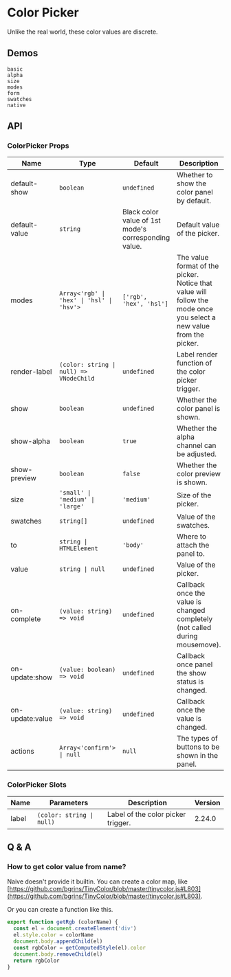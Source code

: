# Color Picker

Unlike the real world, these color values are discrete.

## Demos

```demo
basic
alpha
size
modes
form
swatches
native
```

## API

### ColorPicker Props

| Name | Type | Default | Description | Version |
| --- | --- | --- | --- | --- |
| default-show | `boolean` | `undefined` | Whether to show the color panel by default. |  |
| default-value | `string` | Black color value of 1st mode's corresponding value. | Default value of the picker. |  |
| modes | `Array<'rgb' \| 'hex' \| 'hsl' \| 'hsv'>` | `['rgb', 'hex', 'hsl']` | The value format of the picker. Notice that value will follow the mode once you select a new value from the picker. |  |
| render-label | `(color: string \| null) => VNodeChild` | `undefined` | Label render function of the color picker trigger. | 2.24.0 |
| show | `boolean` | `undefined` | Whether the color panel is shown. |  |
| show-alpha | `boolean` | `true` | Whether the alpha channel can be adjusted. |  |
| show-preview | `boolean` | `false` | Whether the color preview is shown. |  |
| size | `'small' \| 'medium' \| 'large'` | `'medium'` | Size of the picker. |  |
| swatches | `string[]` | `undefined` | Value of the swatches. |  |
| to | `string \| HTMLElement` | `'body'` | Where to attach the panel to. |  |
| value | `string \| null` | `undefined` | Value of the picker. |  |
| on-complete | `(value: string) => void` | `undefined` | Callback once the value is changed completely (not called during mousemove). |  |
| on-update:show | `(value: boolean) => void` | `undefined` | Callback once panel the show status is changed. |  |
| on-update:value | `(value: string) => void` | `undefined` | Callback once the value is changed. |  |
| actions | `Array<'confirm'> \| null` | `null` | The types of buttons to be shown in the panel. |  |

### ColorPicker Slots

| Name | Parameters | Description | Version |
| --- | --- | --- | --- |
| label | `(color: string \| null)` | Label of the color picker trigger. | 2.24.0 |

## Q & A

### How to get color value from name?

Naive doesn't provide it builtin. You can create a color map, like [https://github.com/bgrins/TinyColor/blob/master/tinycolor.js#L803](https://github.com/bgrins/TinyColor/blob/master/tinycolor.js#L803).

Or you can create a function like this.

```js
export function getRgb (colorName) {
  const el = document.createElement('div')
  el.style.color = colorName
  document.body.appendChild(el)
  const rgbColor = getComputedStyle(el).color
  document.body.removeChild(el)
  return rgbColor
}
```

